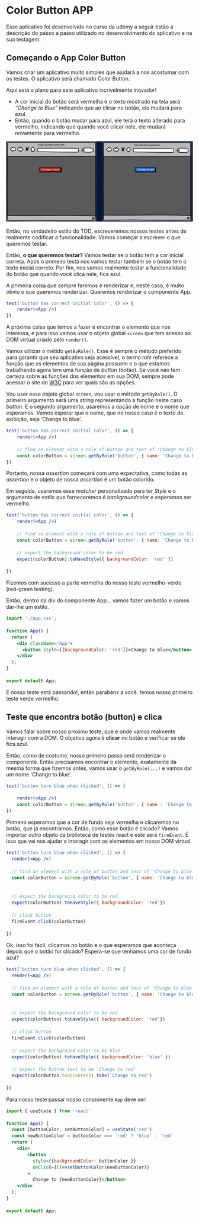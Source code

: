 # Color Button APP
Esse aplicativo foi desenvolvido no curso da udemy a seguir estão a descrição do passo a passo utilizado no desenvolvimento do aplicativo e na sua testagem.

## Começando o App Color Button

Vamos criar um aplicativo muito simples que ajudará a nos acostumar com os testes. O aplicativo será chamado Color Button. 

Aqui está o plano para este aplicativo incrivelmente inovador!

- A cor inicial do botão será vermelha e o texto mostrado na tela será *“Change to Blue”* indicando que ao clicar no botão, ele mudará para azul.
- Então, quando o botão mudar para azul, ele terá o texto alterado para vermelho, indicando que quando você clicar nele, ele mudará novamente para vermelho.

![color-app](images/color-app-1.png)

Então, no verdadeiro estilo do TDD, escreveremos nossos testes antes de realmente codificar a funcionalidade. Vamos começar a escrever o que queremos testar.

Então, **o que queremos testar?** Vamos testar se o botão tem a cor inicial correta. Após o primeiro testa nos vamos testar também se o botão tem o texto inicial correto. Por fim, nos vamos realmente testar a funcionalidade do botão que quando você clica nele, fica azul.

A primeira coisa que sempre faremos é renderizar e, neste caso, é muito óbvio o que queremos renderizar. Queremos renderizar o componente App.

```jsx
test('button has correct initial color', () => {
	render(<App />)
})
```

A próxima coisa que temos a fazer é encontrar o elemento que nos interessa, e para isso vamos usar o objeto global `screen` que tem acesso ao DOM virtual criado pelo `render()`.

Vamos utilizar o métido `getByRole()`. Esse é sempre o método preferido para garantir que seu aplicativo seja acessível, o termo *role* referece a função que os elementos de sua página possuem e o que estamos trabalhando agora tem uma função de *button* (botão). Se você não tem certeza sobre as funções dos elementos em sua DOM, sempre pode acessar o site do [W3C](https://www.w3.org/TR/wai-aria-1.1/#role_definitions) para ver quais são as opções.

Vou usar esse objeto global `screen`, vou usar o método `getByRole()`. O primeiro argumento será uma *string* representando a função neste caso *button*. E o segundo argumento, usaremos a opção de nome e o nome que esperamos. Vamos esperar que o nome, que no nosso caso é o texto de exibição, seja ‘Change to blue’.

```jsx
test('button has correct initial color', () => {
	render(<App />)
	
	// find an element with a role of button and text of 'Change to blue' 
	const colorButton = screen.getByRole('button', { name: 'Change to blue' })
})
```

Portanto, nossa *assertion* começará com uma expectativa, como todas as *assertion* e o objeto de nossa *assertion* é um botão colorido.

Em seguida, usaremos esse *matcher* personalizado para ter *Style* e o argumento de estilo que forneceremos é *backgroundcolor* e esperamos ser vermelho.

```jsx
test('button has correct initial color', () => {
	render(<App />)
	
	// find an element with a role of button and text of 'Change to blue' 
	const colorButton = screen.getByRole('button', { name: 'Change to blue' })

	// expect the background color to be red
	expect(colorButton).toHaveStyle({ backgroundColor: 'red' })

})
```

Fizemos com sucesso a parte vermelha do nosso teste vermelho-verde (red-green testing).

Então, dentro da div do componente App... vamos fazer um botão e vamos dar-lhe um estilo.

```jsx
import './App.css';

function App() {
  return (
    <div className="App">
      <button style={{backgroundColor: 'red'}}>Change to blue</button>
    </div>
  );
}

export default App;
```

E nosso teste está passando!, então parabéns a você. temos nosso primeiro teste verde vermelho.

## Teste que encontra botão (button) e clica

Vamos falar sobre nosso próximo teste, que é onde vamos realmente interagir com a DOM. O objetivo agora é **clicar** no botão e  verificar se ele fica azul.

Então, como de costume, nosso primeiro passo será renderizar o componente. Então precisamos encontrar o elemento, exatamente da mesma forma que fizemos antes, vamos usar o `getByRole(...)` e vamos dar um nome 'Change to blue'.

```jsx
test('button turn blue when clicked', () => {

	render(<App />)
	const colorButton = screen.getByRole('button', { name : 'Change to blue' })
})
```

Primeiro esperamos que a cor de fundo seja vermelha e clicaremos no botão, que já encontramos. Então, como esse botão é clicado? Vamos importar outro objeto da biblioteca de testes react e este será `fireEvent`. É isso que vai nos ajudar a interagir com os elementos em nosso DOM virtual.

```jsx
test('button turn blue when clicked', () => {
  render(<App />)

  // find an element with a role of button and test of 'Change to blue'
  const colorButton = screen.getByRole('button', { name: 'Change to blue' })

  
  // expect the background color to be red
  expect(colorButton).toHaveStyle({ backgroundColor: 'red'})
  
  // click button
  fireEvent.click(colorButton)

})
```

Ok, isso foi fácil, clicamos no botão e o que esperamos que aconteça depois que o botão for clicado? Espera-se que tenhamos uma cor de fundo azul?


```jsx
test('button turn blue when clicked', () => {
  render(<App />)

  // find an element with a role of button and test of 'Change to blue'
  const colorButton = screen.getByRole('button', { name: 'Change to blue' })

  
  // expect the background color to be red
  expect(colorButton).toHaveStyle({ backgroundColor: 'red'})
  
  // click button
  fireEvent.click(colorButton)

  // expect the background color to be blue
  expect(colorButton).toHaveStyle({ backgroundColor: 'blue' })

  // expect the button text to be 'Change to red'
  expect(colorButton.textContent).toBe('Change to red')

})
```

Para nosso teste passar nosso componente `App` deve ser:
```jsx
import { useState } from 'react'

function App() {
  const [buttonColor, setButtonColor] = useState('red')
  const newButtonColor = buttonColor === 'red' ? 'blue' : 'red'
  return (
    <div>
        <button 
          style={{backgroundColor: buttonColor }}
          onClick={()=>setButtonColor(newButtonColor)}
        >
          Change to {newButtonColor}</button>
    </div>
  );
}

export default App;
```